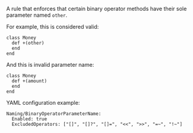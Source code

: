 A rule that enforces that certain binary operator methods have
their sole parameter named `other`.

For example, this is considered valid:

```
class Money
  def +(other)
  end
end
```

And this is invalid parameter name:

```
class Money
  def +(amount)
  end
end
```

YAML configuration example:

```
Naming/BinaryOperatorParameterName:
  Enabled: true
  ExcludedOperators: ["[]", "[]?", "[]=", "<<", ">>", "=~", "!~"]
```
